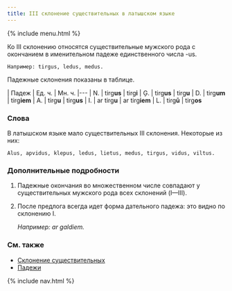 ```yaml
---
title: III склонение существительных в латышском языке
---
```


{% include menu.html %}

Ко III склонению относятся существительные мужского рода с окончанием в именительном падеже единственного числа -us.

    Например: tirgus, ledus, medus.

Падежные склонения показаны в таблице.

| Падеж | Ед. ч. | Мн. ч.
|---
| N. | tirg**us** | tirg**i**
| Ģ. | tirg**us** | tirg**u**
| D. | tirg**um** | tirg**iem**
| A. | tirg**u** | tirg**us**
| I. | ar tirg**u** | ar tirg**iem**
| L. | tirg**ū** | tirg**os**

### Слова

В латышском языке мало существительных III склонения. Некоторые из них:

    Alus, apvidus, klepus, ledus, lietus, medus, tirgus, vidus, viltus.

### Дополнительные подробности

1. Падежные окончания во множественном числе совпадают у существительных мужского рода всех склонений (I—III).

2. После предлога всегда идет форма дательного падежа: это видно по склонению I.

    _Например: ar galdiem._

### См. также

- [Склонение существительных](../declination/)
- [Падежи](../cases/)

{% include nav.html %}
